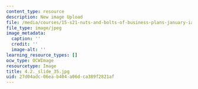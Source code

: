 ```yaml
---
content_type: resource
description: New image Upload
file: /media/courses/15-s21-nuts-and-bolts-of-business-plans-january-iap-2014/27d04adc06eab404a06dca389f2821af_4.2._slide_35.jpg
file_type: image/jpeg
image_metadata:
  caption: ''
  credit: ''
  image-alt: ''
learning_resource_types: []
ocw_type: OCWImage
resourcetype: Image
title: 4.2._slide_35.jpg
uid: 27d04adc-06ea-b404-a06d-ca389f2821af
---
```

